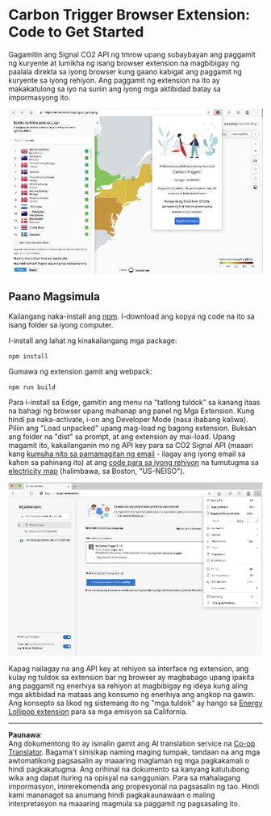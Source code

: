 <!--
CO_OP_TRANSLATOR_METADATA:
{
  "original_hash": "9a6b22a2eff0f499b66236be973b24ad",
  "translation_date": "2025-08-27T22:25:19+00:00",
  "source_file": "5-browser-extension/solution/translation/README.it.md",
  "language_code": "tl"
}
-->
# Carbon Trigger Browser Extension: Code to Get Started

Gagamitin ang Signal CO2 API ng tmrow upang subaybayan ang paggamit ng kuryente at lumikha ng isang browser extension na magbibigay ng paalala direkta sa iyong browser kung gaano kabigat ang paggamit ng kuryente sa iyong rehiyon. Ang paggamit ng extension na ito ay makakatulong sa iyo na suriin ang iyong mga aktibidad batay sa impormasyong ito.

![screenshot ng extension](../../../../../translated_images/extension-screenshot.0e7f5bfa110e92e3875e1bc9405edd45a3d2e02963e48900adb91926a62a5807.tl.png)

## Paano Magsimula

Kailangang naka-install ang [npm](https://npmjs.com). I-download ang kopya ng code na ito sa isang folder sa iyong computer.

I-install ang lahat ng kinakailangang mga package:

```
npm install
```

Gumawa ng extension gamit ang webpack:

```
npm run build
```

Para i-install sa Edge, gamitin ang menu na "tatlong tuldok" sa kanang itaas na bahagi ng browser upang mahanap ang panel ng Mga Extension. Kung hindi pa naka-activate, i-on ang Developer Mode (nasa ibabang kaliwa). Piliin ang "Load unpacked" upang mag-load ng bagong extension. Buksan ang folder na "dist" sa prompt, at ang extension ay mai-load. Upang magamit ito, kakailanganin mo ng API key para sa CO2 Signal API (maaari kang [kumuha nito sa pamamagitan ng email](https://www.co2signal.com/) - ilagay ang iyong email sa kahon sa pahinang ito) at ang [code para sa iyong rehiyon](http://api.electricitymap.org/v3/zones) na tumutugma sa [electricity map](https://www.electricitymap.org/map) (halimbawa, sa Boston, "US-NEISO").

![pag-install](../../../../../translated_images/install-on-edge.78634f02842c48283726c531998679a6f03a45556b2ee99d8ff231fe41446324.tl.png)

Kapag nailagay na ang API key at rehiyon sa interface ng extension, ang kulay ng tuldok sa extension bar ng browser ay magbabago upang ipakita ang paggamit ng enerhiya sa rehiyon at magbibigay ng ideya kung aling mga aktibidad na mataas ang konsumo ng enerhiya ang angkop na gawin. Ang konsepto sa likod ng sistemang ito ng "mga tuldok" ay hango sa [Energy Lollipop extension](https://energylollipop.com/) para sa mga emisyon sa California.

---

**Paunawa**:  
Ang dokumentong ito ay isinalin gamit ang AI translation service na [Co-op Translator](https://github.com/Azure/co-op-translator). Bagama't sinisikap naming maging tumpak, tandaan na ang mga awtomatikong pagsasalin ay maaaring maglaman ng mga pagkakamali o hindi pagkakatugma. Ang orihinal na dokumento sa kanyang katutubong wika ang dapat ituring na opisyal na sanggunian. Para sa mahalagang impormasyon, inirerekomenda ang propesyonal na pagsasalin ng tao. Hindi kami mananagot sa anumang hindi pagkakaunawaan o maling interpretasyon na maaaring magmula sa paggamit ng pagsasaling ito.